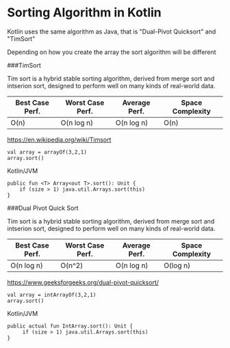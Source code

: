 # Sorting Algorithm in Kotlin
Kotlin uses the same algorithm as Java, that is "Dual-Pivot Quicksort" and "TimSort"

Depending on how you create the array the sort algorithm will be different

###TimSort

Tim sort is a hybrid stable sorting algorithm, derived from merge sort and intserion sort, designed to perform well on many kinds of real-world data.

Best Case Perf. | Worst Case Perf. | Average Perf. | Space Complexity
--- | --- | --- | ---
O(n) | O(n log n) | O(n log n) | O(n)

https://en.wikipedia.org/wiki/Timsort

```
val array = arrayOf(3,2,1)
array.sort()
```

Kotlin/JVM
```
public fun <T> Array<out T>.sort(): Unit {
    if (size > 1) java.util.Arrays.sort(this)
}
```

###Dual Pivot Quick Sort

Tim sort is a hybrid stable sorting algorithm, derived from merge sort and intserion sort, designed to perform well on many kinds of real-world data.

Best Case Perf. | Worst Case Perf. | Average Perf. | Space Complexity
--- | --- | --- | ---
O(n log n) | O(n^2) | O(n log n) | O(log n)

https://www.geeksforgeeks.org/dual-pivot-quicksort/

```
val array = intArrayOf(3,2,1)
array.sort()
```

Kotlin/JVM
```
public actual fun IntArray.sort(): Unit {
     if (size > 1) java.util.Arrays.sort(this)
}
```